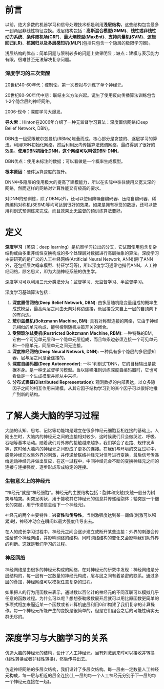 # 前言

以前，绝大多数的机器学习和信号处理技术都是利用**浅层结构**，这些结构包含最多一到两层非线性特征变换。浅层结构包括：**高斯混合模型(GMM)**、**线性或非线性动力系统**、**条件随机场(CRF)**、**最大熵模型(MaxEnt)**、**支持向量机(SVM)**、**逻辑回归(LR)**、**核回归以及多层感知机(MLP)**(包括只包含一个隐层的极限学习器)。

浅层结构的优点：简单问题与限制较多的问题上效果明显；缺点：建模与表示能力有限，很难甚至无法解决复杂问题。

### 深度学习的三次觉醒

20世纪40-60年代：控制论。第一次模拟与训练了单个神经元。

20世纪80-90年代中期：联结主义方法兴起。诞生了使用反向传播算法训练包含1-2个隐含层的神经网络。

2006-现今：深度学习大爆发。

**导火索**：Hinton在2006年介绍了一种无监督学习算法：深度置信网络(Deep Belief Network, DBN)。

DBN由一组受限玻尔兹曼机(RBMs)堆叠而成，核心部分是贪婪的、逐层学习的算法。利用DBN初始化网络，然后利用反向传播算法微调网络，最终得到了很好的效果。**使用DBN初始化DNN，这个网络可以叫做DBN-DNN**。

DBN优点：使用未标注的数据；可以看做是一个概率生成模型。

**根本原因**：硬件运算速度的提升。

DNN中多隐层的使用极大的提高了建模能力，所以在实际中往往使用又宽又深的网络，然而这样的网络对计算性能又有极高的要求。

对DNN的预训练，除了DBN以外，还可以使用降噪自编码器、压缩自编码器、稀疏编码对称机(SESM)等均可达到很好的效果。如果是拥有标签的数据，还可以使用判别式预训练来完成，而且效果比无监督的预训练算法要好。

# 定义

**深度学习**（英语：deep learning）是机器学习拉出的分支，它试图使用包含复杂结构或由多重非线性变换构成的多个处理层对数据进行高层抽象的算法。深度学习主要研究的是广义的人工神经网络(Artificial Neural Network, ANN)(除了ANN外，还包括层次概率模型、特征学习等)，所以深度学习通常也指代ANN。人工神经网络，顾名思义，即为大脑神经系统的仿生学。

深度学习可以利用三元分类法分为：监督学习、无监督学习、半监督学习。

深度学习基础算法包括：

1. **深度置信网络(Deep Belief Network, DBN)**: 由多层随机隐变量组成的概率生成式模型，最高两层之间由无向对称边连接，低层接受来自上一层的自顶向下的有向边。
2. **玻尔兹曼机(Boltzmann Machine, BM)**: 具有对称型连接的网络，它由于神经元相似的单元构成，能够控制随机决策开关的闭合。
3. **受限玻尔兹曼机(Restricted Boltzmann Machine, RBM)**: 一种特殊的BM，它由一个可见单元层和一个隐单元层组成，而且每条边必须连接一个可见单元和一个隐单元，同层单元之间无连接。
4. **深度神经网络(Deep Neural Network, DNN)**: 一种具有多个隐层的多层感知器，层与层之间是全连接的。
5. **深度自编码器(Deep Autoencoder)**: 一种“判别式”DNN，它的目标输出是数据本身。是一种无监督学习模型。当以除噪准则训练深度自编码器时，它也可看做是一个生成模型并能从中采样。
6. **分布式表征(Distributed Representation)**: 观测数据的内部表达，以众多隐因子之间的相互作用来建模。从其它因子结构学习到的某个因子可以很好地推广到新的结构。

# 了解人类大脑的学习过程

大脑的认知、思考、记忆等功能均是建立在很多神经元细胞互相连接的基础上。人刚出生时，大脑内的神经元之间的连接相对较少，这时候我们只会做哭泣、呼吸、吞咽等基本活动。随着我们对外界的接触越来越多，我们学会了走路、规律发声等，这时候大脑内的神经元之间形成了更多的连接。在我们与环境的交互过程中，感觉神经元收集外界的刺激，并传递给联络神经元对信号进行变换，最后信号传递给运动神经元并做出反应，在这一过程中，中间神经元会不断的变换神经元之间的连接与连接强度，逐步形成形成稳定的连接。

### 生物意义上的神经元

“神经元”就是“神经细胞”。神经元的主要结构包括：胞体和突触(突触一般分为树突与轴突。树突呈树状，用于接收其它神经元的信息并传递给胞体；轴突是一个细长的突起，用于传递信息给下一个神经元)。

神经元的两个主要特性：**兴奋性**和**传导性**。当刺激强度达到某一阈值(刺激可以积累)时，神经冲动会在瞬间以最大强度传导出去。

在人的成长学习过程中，神经元之间会逐步建立或断开某些连接：外界的刺激会传递给整个神经网络，并影响网络的结构，同时网络结构的变化又会影响我们队外界的判断。这就是我们学习的过程。

### 神经网络

神经网络是由很多的神经元构成的网络，在对神经元的研究中发现：神经网络是分层结构的，每一层有一定数量的神经元构成，层与层之间有着紧密的联系。通过多层的叠加，神经网络可以模拟任意复杂的过程。

如果把人的行为用函数来表示，通过数以百亿计的神经元的不同互联可以模拟几乎任意的函数过程。为什么可以呢？想想泰勒级数展开后就可以用比原函数更简单的多项式相加来逼近某一个函数或者计算机底层利用0和1构建了我们复杂的计算操作。每一个神经元所能产生的变换是很简单的，但是它们组合之后的可能性确实无群无尽的。

# 深度学习与大脑学习的关系

仿造大脑的神经元的结构，设计了人工神经元。当有刺激到来时可以接收并转换(线性转换或者非线性转换)，然后传导出去。

仿造神经网络的多层次结构，我们设计了多层次结构。每一层由一定数量人工神经元构成，每一层与相近的层全连接(上一层的每一个人工神经元分别于下一层的每一个神经元连接在一起)。





